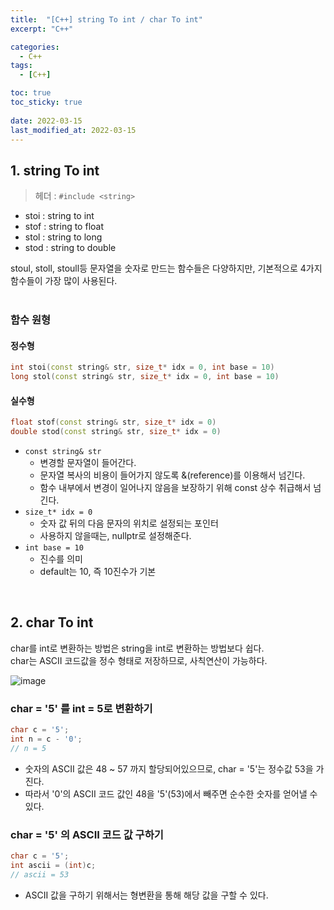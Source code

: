 ```yaml
---
title:  "[C++] string To int / char To int"
excerpt: "C++"

categories:
  - C++
tags:
  - [C++]

toc: true
toc_sticky: true
 
date: 2022-03-15
last_modified_at: 2022-03-15
---
```


## 1. string To int
> 헤더 : `#include <string>`

- stoi : string to int
- stof : string to float
- stol : string to long
- stod : string to double

stoul, stoll, stoull등 문자열을 숫자로 만드는 함수들은 다양하지만, 기본적으로 4가지 함수들이 가장 많이 사용된다.
<br>
<br>

### 함수 원형
#### 정수형
```c++
int stoi(const string& str, size_t* idx = 0, int base = 10)
long stol(const string& str, size_t* idx = 0, int base = 10)
```

#### 실수형
```c++
float stof(const string& str, size_t* idx = 0)
double stod(const string& str, size_t* idx = 0)
```

- `const string& str`
  - 변경할 문자열이 들어간다.
  - 문자열 복사의 비용이 들어가지 않도록 &(reference)를 이용해서 넘긴다.
  - 함수 내부에서 변경이 일어나지 않음을 보장하기 위해 const 상수 취급해서 넘긴다.
- `size_t* idx = 0`
  - 숫자 값 뒤의 다음 문자의 위치로 설정되는 포인터
  - 사용하지 않을때는, nullptr로 설정해준다.
- `int base = 10`
  - 진수를 의미
  - default는 10, 즉 10진수가 기본
<br>

## 2. char To int
char를 int로 변환하는 방법은 string을 int로 변환하는 방법보다 쉽다.<br>
char는 ASCII 코드값을 정수 형태로 저장하므로, 사칙연산이 가능하다.

![image](https://user-images.githubusercontent.com/85219306/158348942-fb9ffaa4-d080-4903-9fef-33e3269ba7f1.png)

### char = '5' 를 int = 5로 변환하기

```c++
char c = '5';
int n = c - '0';
// n = 5
```
- 숫자의 ASCII 값은 48 ~ 57 까지 할당되어있으므로, char = '5'는 정수값 53을 가진다.
- 따라서 '0'의 ASCII 코드 값인 48을 '5'(53)에서 빼주면 순수한 숫자를 얻어낼 수 있다.

### char = '5' 의 ASCII 코드 값 구하기

```c++
char c = '5';
int ascii = (int)c;
// ascii = 53
```
- ASCII 값을 구하기 위해서는 형변환을 통해 해당 값을 구할 수 있다.
